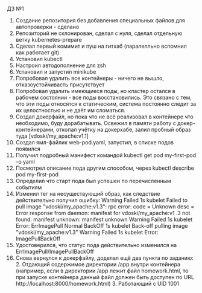 ДЗ №1

1) Создание репозитория без добавления специальных файлов для автопроверки - сделано
2) Репозиторий не склонирован, сделал с нуля, сделал отдельную ветку kubernetes-prepare
3) Сделал первый комимит и пуш на гитхаб (паралелльно вспомнил как работает git)
4) Установил kubectl
5) Настроил автодополнение для zsh
6) Установил и запустил minikube
7) Попробовал удалить все контейнеры - ничего не вышло, отказоустойчивасть присутствует
8) Попробовал удалить имеющиеся поды, но кластер остался в рабочем состоянии - все поды восстановились. Это связано с тем, что эти поды относятся к статическим, система постоянно следит за их целостностью и не даёт им сломаться.
9) Создал докерфайл, но пока что не всё реализовал в контейнере что необходимо, буду дорабатывать. Освежил в памяти работу с докер-контейнерами, откопал учётку на докерхабе, залил пробный образ туда [vdoski/my_apache:v1.1]
10) Создал ямл-файлик web-pod.yaml, запустил, в списке подов появился
11) Получил подробный манифест командой kubectl get pod my-first-pod -o yaml
12) Посмотрел описание пода другим способом, через kubectl describe pod my-first-pod
13) Определил что старт пода был успешен по перечисленным событиям
14) Изменил тег на несуществующий образ, как следствие действительно получил ошибку:
  Warning  Failed     1s    kubelet            Failed to pull image "vdoski/my_apache:v1.3": rpc error: code = Unknown desc = Error response from daemon: manifest for vdoski/my_apache:v1
  .3 not found: manifest unknown: manifest unknown
  Warning  Failed     1s    kubelet            Error: ErrImagePull
  Normal   BackOff    1s    kubelet            Back-off pulling image "vdoski/my_apache:v1.3"
  Warning  Failed     1s    kubelet            Error: ImagePullBackOff
15) Удостоверился, что статус пода действительно изменился на ErrImagePull/ImagePullBackOff
16) Снова вернулся к докерфайлу, доделал ещё два пункта по заданию:
    2. Отдающий содержимое директории /app внутри контейнера (например, если в директории /app лежит файл homework.html, то при запуске контейнера данный файл должен быть доступен по URL http://localhost:8000/homework.html)
    3. Работающий с UID 1001